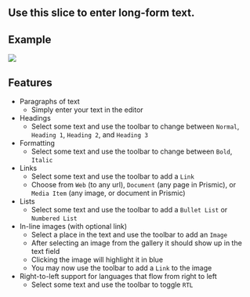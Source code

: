 ## Use this slice to enter long-form text.

## Example
![](https://drive.google.com/uc?id=1K3i4f5YxAELcMwg_zCYimMZdarbwWw05)

## Features
- Paragraphs of text
    - Simply enter your text in the editor
- Headings
    - Select some text and use the toolbar to change between `Normal`, `Heading 1`, `Heading 2`, and `Heading 3` 
- Formatting
    - Select some text and use the toolbar to change between `Bold`, `Italic`
- Links
    - Select some text and use the toolbar to add a `Link`
    - Choose from `Web` (to any url), `Document` (any page in Prismic), or `Media Item` (any image, or document in Prismic)
- Lists
    - Select some text and use the toolbar to add a `Bullet List` or `Numbered List`
- In-line images (with optional link)
    - Select a place in the text and use the toolbar to add an `Image`
    - After selecting an image from the gallery it should show up in the text field
    - Clicking the image will highlight it in blue
    - You may now use the toolbar to add a `Link` to the image
- Right-to-left support for languages that flow from right to left
    - Select some text and use the toolbar to toggle `RTL`